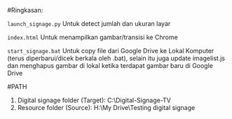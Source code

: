 #Ringkasan:

```launch_signage.py```
Untuk detect jumlah dan ukuran layar

```index.html```
Untuk menampilkan gambar/transisi ke Chrome

```start_signage.bat```
Untuk copy file dari Google Drive ke Lokal Komputer (terus diperbarui/dicek berkala oleh .bat), selain itu juga update imagelist.js dan menghapus gambar di lokal ketika terdapat gambar baru di Google Drive

#PATH
1. Digital signage folder (Target): C:\Digital-Signage-TV
2. Resource folder (Source): H:\My Drive\Testing digital signage
